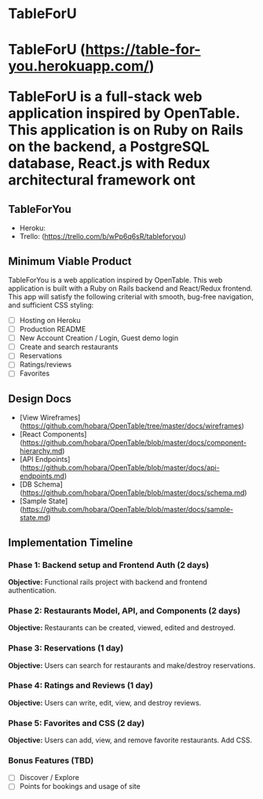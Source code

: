<h1>TableForU<h1>

TableForU (https://table-for-you.herokuapp.com/)

TableForU is a full-stack web application inspired by OpenTable. This application is   on Ruby on Rails on the backend, a PostgreSQL database, React.js with Redux architectural framework ont




<h2>TableForYou</h2>

* Heroku:
* Trello: (https://trello.com/b/wPp6q6sR/tableforyou)

<h2>Minimum Viable Product</h2>

TableForYou is a web application inspired by OpenTable.
This web application is built with a Ruby on Rails backend and React/Redux frontend.
This app will satisfy the following criterial with smooth, bug-free navigation, and sufficient CSS styling:

- [ ] Hosting on Heroku
- [ ] Production README
- [ ] New Account Creation / Login, Guest demo login
- [ ] Create and search restaurants
- [ ] Reservations
- [ ] Ratings/reviews
- [ ] Favorites

<h2>Design Docs</h2>

* [View Wireframes] (https://github.com/hobara/OpenTable/tree/master/docs/wireframes)
* [React Components] (https://github.com/hobara/OpenTable/blob/master/docs/component-hierarchy.md)
* [API Endpoints] (https://github.com/hobara/OpenTable/blob/master/docs/api-endpoints.md)
* [DB Schema] (https://github.com/hobara/OpenTable/blob/master/docs/schema.md)
* [Sample State] (https://github.com/hobara/OpenTable/blob/master/docs/sample-state.md)

<h2>Implementation Timeline</h2>

<h3>Phase 1: Backend setup and Frontend Auth (2 days)</h3>

<b>Objective:</b> Functional rails project with backend and frontend authentication.

<h3>Phase 2: Restaurants Model, API, and Components (2 days)</h3>

<b>Objective:</b> Restaurants can be created, viewed, edited and destroyed.

<h3>Phase 3: Reservations (1 day)</h3>

<b>Objective:</b> Users can search for restaurants and make/destroy reservations.

<h3>Phase 4: Ratings and Reviews (1 day)</h3>

<b>Objective:</b> Users can write, edit, view, and destroy reviews.

<h3>Phase 5: Favorites and CSS (2 day)</h3>

<b>Objective:</b> Users can add, view, and remove favorite restaurants. Add CSS.

<h3>Bonus Features (TBD)</h3>

- [ ] Discover / Explore
- [ ] Points for bookings and usage of site

